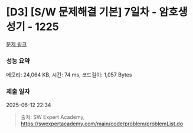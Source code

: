 # [D3] [S/W 문제해결 기본] 7일차 - 암호생성기 - 1225 

[문제 링크](https://swexpertacademy.com/main/code/problem/problemDetail.do?contestProbId=AV14uWl6AF0CFAYD) 

### 성능 요약

메모리: 24,064 KB, 시간: 74 ms, 코드길이: 1,057 Bytes

### 제출 일자

2025-06-12 22:34



> 출처: SW Expert Academy, https://swexpertacademy.com/main/code/problem/problemList.do